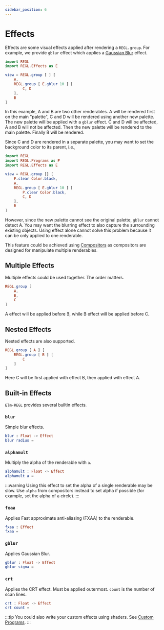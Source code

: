 ```yaml
---
sidebar_position: 6
---
```


# Effects

Effects are some visual effects applied after rendering a `REGL.group`. For example, we provide `gblur` effect which applies a [Gaussian Blur](https://en.wikipedia.org/wiki/Gaussian_blur) effect.

```elm Example Code
import REGL
import REGL.Effects as E

view = REGL.group [ ] [
    A,
    REGL.group [ E.gblur 10 ] [
        C, D
    ],
    B
]
```

In this example, A and B are two other renderables. A will be rendered first on the main "palette", C and D will be rendered using another new palette. The new palette will be applied with a `gblur` effect. C and D will be affected, A and B will not be affected.
Then the new palette will be rendered to the main palette. Finally B will be rendered.

Since C and D are rendered in a separate palette, you may want to set the background color to its parent, i.e.,

```elm Example Code
import REGL
import REGL.Programs as P
import REGL.Effects as E

view = REGL.group [] [
    P.clear Color.black,
    A,
    REGL.group [ E.gblur 10 ] [
        P.clear Color.black,
        C, D
    ],
    B
]
```

However, since the new palette cannot see the original palette, `gblur` cannot detect A. You may want the blurring effect to also capture the surrounding existing objects.
Using effect alone cannot solve this problem because it can be only applied to one renderable.

This feature could be achieved using [Compositors](./compositors.md) as compositors are designed for manipulate multiple renderables.

## Multiple Effects

Multiple effects could be used together. The order matters.

```elm
REGL.group [
    A,
    B,
    C
]
```

A effect will be applied before B, while B effect will be applied before C.

## Nested Effects

Nested effects are also supported.

```elm
REGL.group [ A ] [
    REGL.group [ B ] [
        C
    ]
]
```

Here C will be first applied with effect B, then applied with effect A.

## Built-in Effects

`Elm-REGL` provides several builtin effects.

### `blur`

Simple blur effects.

```elm
blur : Float -> Effect
blur radius =
```

### `alphamult`

Multiply the alpha of the renderable with `a`.

```elm
alphamult : Float -> Effect
alphamult a =
```

:::warning
Using this effect to set the alpha of a single renderable may be slow. Use `alpha` from compositors instead to set alpha if possible (for example, set the alpha of a circle).
:::

### `fxaa`

Applies Fast approximate anti-aliasing (FXAA) to the renderable.

```elm
fxaa : Effect
fxaa =
```

### `gblur`

Applies Gaussian Blur.

```elm
gblur : Float -> Effect
gblur sigma =
```

### `crt`

Applies the CRT effect. Must be applied outermost. `count` is the number of scan lines.

```elm
crt : Float -> Effect
crt count =
```

:::tip
You could also write your custom effects using shaders. See [Custom Programs](./custom_programs.md).
:::
